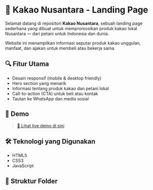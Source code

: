 # 🌱 Kakao Nusantara - Landing Page

Selamat datang di repositori **Kakao Nusantara**, sebuah landing page sederhana yang dibuat untuk mempromosikan produk kakao lokal Nusantara — dari petani untuk Indonesia dan dunia.  

Website ini menampilkan informasi seputar produk kakao unggulan, manfaat, dan ajakan untuk membeli atau bekerja sama.

## 🔍 Fitur Utama

- Desain responsif (mobile & desktop friendly)
- Hero section yang menarik
- Informasi tentang produk kakao dan petani lokal
- Call-to-action (CTA) untuk beli atau kontak
- Tautan ke WhatsApp dan media sosial

## 🚀 Demo

> [🔗 Lihat live demo di sini](https://kakaonusantara.vercel.app)

## 🛠️ Teknologi yang Digunakan

- HTML5
- CSS3
- JavaScript

## 📁 Struktur Folder

